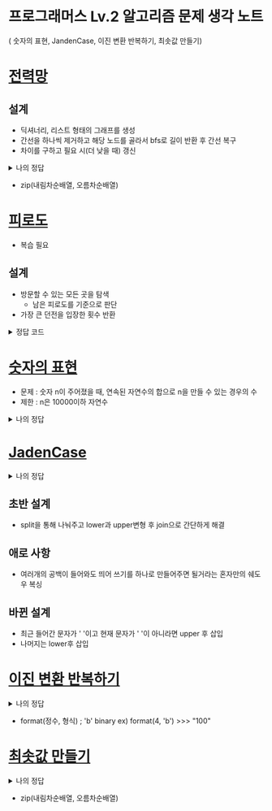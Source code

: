# 프로그래머스 Lv.2 알고리즘 문제 생각 노트 

( 숫자의 표현, JandenCase, 이진 변환 반복하기, 최솟값 만들기)


# [전력망](https://school.programmers.co.kr/learn/courses/30/lessons/86971)

## 설계
- 딕셔너리, 리스트 형태의 그래프를 생성
- 간선을 하나씩 제거하고 해당 노드를 골라서 bfs로 길이 반환 후 간선 복구
- 차이를 구하고 필요 시(더 낮을 때) 갱신

<details>
<summary>나의 정답</summary>

```python
from collections import deque
graph = {}

def bfs(t):
    queue = deque([t])
    v = set()
    while queue:
        node = queue.popleft()
        if node not in v:
            v.add(node)
            queue += deque(graph[node])
    return len(v)

def solution(n, wires):
    global graph

    answer = n
    graph = {x: set() for x in range(1, n+1)}

    for i,j in wires:
        graph[i].add(j)
        graph[j].add(i)
        
    for i, j in wires:
        graph[i] -= {j}
        cnt = abs(n - 2*bfs(i))
        graph[i].add(j)

        if cnt < answer:
            answer = cnt
    return answer
```
</details>

- zip(내림차순배열, 오름차순배열)


# [피로도](https://school.programmers.co.kr/learn/courses/30/lessons/87946)
- 복습 필요
## 설계
- 방문할 수 있는 모든 곳을 탐색
    - 남은 피로도를 기준으로 판단
- 가장 큰 던전을 입장한 횟수 반환

<details>
<summary>정답 코드</summary>

```python
def dfs(k, d,  cnt):
    global answer
    if cnt > answer:
        answer = cnt
        
    for i in range(N):
        if k >= d[i][0]:
            dfs(k - d[i][1], d[:i] + d[i+1:], cnt + 1)


def solution(k, dungeons):
    global v, N
    N = len(dungeons)
    v = [0] * N
    dfs(k, dungeons, 0)
    
    return answer


```
</details>


# [숫자의 표현](https://school.programmers.co.kr/learn/courses/30/lessons/12924)
- 문제 : 숫자 n이 주어졌을 때, 연속된 자연수의 합으로 n을 만들 수 있는 경우의 수
- 제한 : n은 10000이하 자연수
<details>
<summary>나의 정답</summary>

```python
def solution(n):
    r = 0
    for i in range(n, 0, -1):
        cnt = i
        for j in range(i-1, -1, -1):
            if cnt == n:
                r+=1
                break
            elif cnt > n:
                break
            cnt += j
    return r

# 참고하면 좋을 훨씬 좋은 코드
# https://gkalstn000.github.io/2021/01/21/%EC%88%AB%EC%9E%90%EC%9D%98-%ED%91%9C%ED%98%84/
def solution(num):
    return len([i  for i in range(1,num+1,2) if num % i is 0])
```
</details>

# [JadenCase](https://school.programmers.co.kr/learn/courses/30/lessons/12951)
<details>
<summary>나의 정답</summary>

```python
def solution(s):
    answer = ' '
    for i in s:
        if answer[-1] == ' ' and i != ' ':
            answer += i.upper()
        else:
            answer += i.lower()
    return answer[1:]
```
</details>

## 초반 설계
- split을 통해 나눠주고 lower과 upper변형 후 join으로 간단하게 해결
## 애로 사항
- 여러개의 공백이 들어와도 띄어 쓰기를 하나로 만들어주면 될거라는 혼자만의 쉐도우 복싱
## 바뀐 설계
- 최근 들어간 문자가 ' '이고 현재 문자가 ' '이 아니라면 upper 후 삽입
- 나머지는 lower후 삽입


# [이진 변환 반복하기](https://school.programmers.co.kr/learn/courses/30/lessons/70129)
<details>
<summary>나의 정답</summary>

```python
def solution(s):
    count = 0
    zero_count = 0
    while s != "1":
        # 0개수와 1개수
        one_num = s.count('1')
        zero_num = len(s) - one_num
        # s 갱신
        s = format(one_num, 'b')
        # count +
        count += 1
        zero_count += zero_num

    return [count, zero_count]
```
</details>

- format(정수, 형식) ; 'b' binary ex) format(4, 'b') >>> "100"


# [최솟값 만들기](https://school.programmers.co.kr/learn/courses/30/lessons/12941)
<details>
<summary>나의 정답</summary>

```python
def solution(A,B):
    return sum([a*b for a,b in zip( sorted(A), sorted(B, reverse = True))])
```
</details>

- zip(내림차순배열, 오름차순배열)